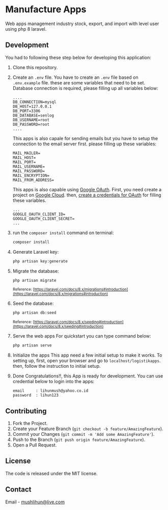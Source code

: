 # Manufacture Apps
Web apps management industry stock, export, and import with level user using php 8 laravel.
## Development
You had to following these step below for developing this application:
1. Clone this repository.
2. Create an `.env` file.
    You have to create an `.env` file based on `.env.example` file. these are some variables that need to be set.
    Database connection is required, please filling up all variables below:
    ```
    ....
    DB_CONNECTION=mysql
    DB_HOST=127.0.0.1
    DB_PORT=3306
    DB_DATABASE=senlog
    DB_USERNAME=root
    DB_PASSWORD=root
    ....
    ```
    This apps is also capale for sending emails but you have to setup the connection to the email server first. please filling up these variables:
    ```env
    MAIL_MAILER=
    MAIL_HOST=
    MAIL_PORT=
    MAIL_USERNAME=
    MAIL_PASSWORD=
    MAIL_ENCRYPTION=
    MAIL_FROM_ADDRESS=
    ```
    This apps is also capable using [Google OAuth](https://developers.google.com/identity/protocols/oauth2). First, you need create a project on [Google Cloud](https://console.cloud.google.com/projectcreate). then, [create a credentials for OAuth](https://console.developers.google.com/apis/credentials) for filling these variables.
    ```env
    ...
    GOOGLE_OAUTH_CLIENT_ID=
    GOOGLE_OAUTH_CLIENT_SECRET=
    ...
    ```
3. run the `composer install` command on terminal:
    ```bash
    composer install
    ```
4. Generate Laravel key:
    ```bash
    php artisan key:generate
    ```
5. Migrate the database:
    ```bash
    php artisan migrate
    ```
    <small>Reference: [https://laravel.com/docs/8.x/migrations#introduction](https://laravel.com/docs/8.x/migrations#introduction)</small>
6. Seed the database:
    ```bash
    php artisan db:seed
    ```
    <small>Reference: [https://laravel.com/docs/8.x/seeding#introduction](https://laravel.com/docs/8.x/seeding#introduction)</small>
7. Serve the web apps
    For quickstart you can type command below:
    ```bash
    php artisan serve
    ```
8. Initialize the apps
    This app need a few initial setup to make it works. To setting up, first, open your browser and go to `localhost/logistikapps`. then, follow the instruction to initial setup.
9. Done
    Congratulations‼, this App is ready for development. You can use credential below to login into the apps:
    
    ```
    email     : lihunmush@yahoo.co.id
    password  : lihun123
    ```

## Contributing

1. Fork the Project.
2. Create your Feature Branch (`git checkout -b feature/AmazingFeature`).
3. Commit your Changes (`git commit -m 'Add some AmazingFeature'`).
4. Push to the Branch (`git push origin feature/AmazingFeature`).
5. Open a Pull Request.

## License

The code is released under the MIT license.

## Contact

Email - [mushlihun@live.com](mailto:mushlihun@live.com?subject=[GitHub]%20Logistik%20Apps)
